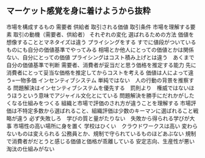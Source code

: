 ## マーケット感覚を身に着けようから抜粋
市場を構成するもの
	需要者
	供給者
	取引される価値
	取引条件
市場を理解する要素
	取引の動機（需要者、供給者）
	それぞれの変化
	選ばれるための方法
価値を想像することとマネタイズは違う
プライシングをする
すでに値段がついているものにも自分の価値基準でやってみる
	相場とか他人にとっての価値とかは関係ない、自分にとっての価値
	プライシングはコスト積み上げとは違う　あくまで自分の価値基準で判断
需要者、消費者が妥当だと思う価格を推定する能力
	先に消費者にとって妥当な価格を推定してからコストを考える
価値は人によって違う=一物多価
インセンティブシステム
	単純ではない　人の行動の背景を推察する
	問題解決はインセンティブシステムを優先する　罰則より　権威ではないほうほうという意味でアジャイル文化とにている
	問題解決を勝手にだれかがしたくなる仕組みをつくる
組織と市場で評価のされ方が違うことを理解する
	市場評価は不特定多数から選ばれること、組織評価は少数のキーマンに選ばれること戦略が違う
	必ず失敗しろ　学びの質と量がたりない　失敗から得られる学びが大事
市場性の高い場所に身を置く
	学校はひくい　クラウドワークスは高い
変わらないものは変えられる
	公務員とか、規制で守られているものほどあぶない
	規制で消費者がだとうと感じる価値と価格が乖離している
	安定志向、生産性が悪い　淘汰の仕組みがない

